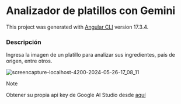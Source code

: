 # Analizador de platillos con Gemini

This project was generated with [Angular CLI](https://github.com/angular/angular-cli) version 17.3.4.

### Descripción
Ingresa la imagen de un platillo para analizar sus ingredientes, país de origen, entre otros.


![screencapture-localhost-4200-2024-05-26-17_08_11](https://github.com/Luiggi-piero/angular-gemini/assets/86317658/b0b4bbf8-eb78-4f82-97e5-c5b350ecc1b3)

> [!NOTE]
> Obtener su propia api key de Google AI Studio desde [aquí](https://aistudio.google.com/app/prompts/new_chat)
